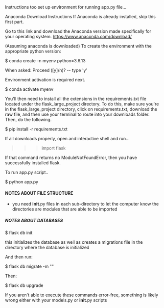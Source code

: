 Instructions too set up environment for running app.py file...

Anaconda Download Instructions
If Anaconda is already installed, skip this first part.

Go to this link and download the Anaconda version made specifically for your operating system.
https://www.anaconda.com/download/


(Assuming anaconda is downloaded)
To create the environment with the appropriate python version:

$ conda create -n myenv python=3.6.13

When asked: Proceed ([y]/n)? -- type 'y'


Environment activation is required next.

$ conda activate myenv


You'll then need to install all the extensions in the requirements.txt file located under the flask_large_project directory. To do this, make sure you're in the flask_large_project directory, click on requirements.txt, download the raw file, and then use your terminal to route into your downloads folder. Then, do the following.

$ pip install -r requirements.txt

If all downloads properly, open and interactive shell and run...

>>> import flask

If that command returns no ModuleNotFoundError, then you have successfully installed flask.

To run app.py script..

$ python app.py


#### NOTES ABOUT FILE STRUCTURE ####

- you need __init__.py files in each sub-directory to let the computer know the directories are modules that are able to be imported


##### NOTES ABOUT DATABASES #####

$ flask db init 

this initializes the database as well as creates a migrations file in the directory where the database is initialized

And then run:

$ flask db migrate -m "<note about migration>"

Then:

$ flask db upgrade

If you aren't able to execute these commands error-free, something is likely wrong either with your models.py or __init__.py scripts

